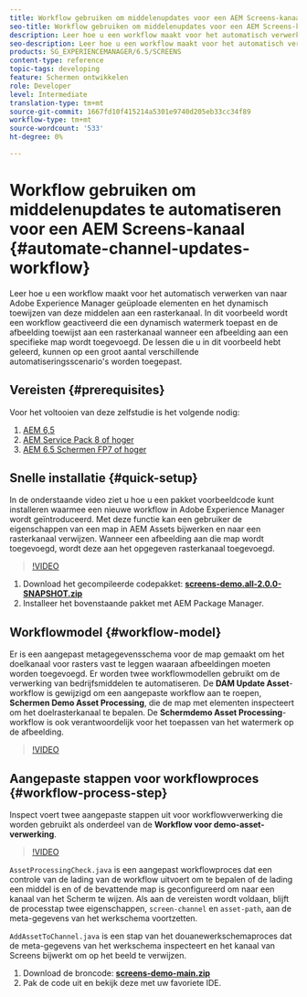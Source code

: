 ```yaml
---
title: Workflow gebruiken om middelenupdates voor een AEM Screens-kanaal te automatiseren
seo-title: Workflow gebruiken om middelenupdates voor een AEM Screens-kanaal te automatiseren
description: Leer hoe u een workflow maakt voor het automatisch verwerken van naar Adobe Experience Manager geüploade elementen en het dynamisch toewijzen van deze middelen aan een rasterkanaal. In dit voorbeeld wordt een workflow geactiveerd die een dynamisch watermerk toepast en de afbeelding toewijst aan een rasterkanaal wanneer een afbeelding aan een specifieke map wordt toegevoegd. De lessen die u in dit voorbeeld hebt geleerd, kunnen op een groot aantal verschillende automatiseringsscenario's worden toegepast.
seo-description: Leer hoe u een workflow maakt voor het automatisch verwerken van naar Adobe Experience Manager geüploade elementen en het dynamisch toewijzen van deze middelen aan een rasterkanaal. In dit voorbeeld wordt een workflow geactiveerd die een dynamisch watermerk toepast en de afbeelding toewijst aan een rasterkanaal wanneer een afbeelding aan een specifieke map wordt toegevoegd. De lessen die u in dit voorbeeld hebt geleerd, kunnen op een groot aantal verschillende automatiseringsscenario's worden toegepast.
products: SG_EXPERIENCEMANAGER/6.5/SCREENS
content-type: reference
topic-tags: developing
feature: Schermen ontwikkelen
role: Developer
level: Intermediate
translation-type: tm+mt
source-git-commit: 1667fd10f415214a5301e9740d205eb33cc34f89
workflow-type: tm+mt
source-wordcount: '533'
ht-degree: 0%

---
```



# Workflow gebruiken om middelenupdates te automatiseren voor een AEM Screens-kanaal {#automate-channel-updates-workflow}

Leer hoe u een workflow maakt voor het automatisch verwerken van naar Adobe Experience Manager geüploade elementen en het dynamisch toewijzen van deze middelen aan een rasterkanaal. In dit voorbeeld wordt een workflow geactiveerd die een dynamisch watermerk toepast en de afbeelding toewijst aan een rasterkanaal wanneer een afbeelding aan een specifieke map wordt toegevoegd. De lessen die u in dit voorbeeld hebt geleerd, kunnen op een groot aantal verschillende automatiseringsscenario&#39;s worden toegepast.

## Vereisten {#prerequisites}

Voor het voltooien van deze zelfstudie is het volgende nodig:

1. [AEM 6,5](https://experienceleague.adobe.com/docs/experience-manager-65.html)
1. [AEM Service Pack 8 of hoger](https://experienceleague.adobe.com/docs/experience-manager-65/release-notes/service-pack/sp-release-notes.html)
1. [AEM 6.5 Schermen FP7 of hoger](https://experienceleague.adobe.com/docs/experience-manager-screens/user-guide/release-notes/release-notes-fp-202103.html)

## Snelle installatie {#quick-setup}

In de onderstaande video ziet u hoe u een pakket voorbeeldcode kunt installeren waarmee een nieuwe workflow in Adobe Experience Manager wordt geïntroduceerd. Met deze functie kan een gebruiker de eigenschappen van een map in AEM Assets bijwerken en naar een rasterkanaal verwijzen. Wanneer een afbeelding aan die map wordt toegevoegd, wordt deze aan het opgegeven rasterkanaal toegevoegd.

>[!VIDEO](https://video.tv.adobe.com/v/333174/?quality=12&learn=on)

1. Download het gecompileerde codepakket: **[screens-demo.all-2.0.0-SNAPSHOT.zip](./assets/screens-demo.all-2.0.0-SNAPSHOT.zip)**
1. Installeer het bovenstaande pakket met AEM Package Manager.

## Workflowmodel {#workflow-model}

Er is een aangepast metagegevensschema voor de map gemaakt om het doelkanaal voor rasters vast te leggen waaraan afbeeldingen moeten worden toegevoegd. Er worden twee workflowmodellen gebruikt om de verwerking van bedrijfsmiddelen te automatiseren. De **DAM Update Asset**-workflow is gewijzigd om een aangepaste workflow aan te roepen, **Schermen Demo Asset Processing**, die de map met elementen inspecteert om het doelrasterkanaal te bepalen. De **Schermdemo Asset Processing**-workflow is ook verantwoordelijk voor het toepassen van het watermerk op de afbeelding.

>[!VIDEO](https://video.tv.adobe.com/v/333175/?quality=12&learn=on)

## Aangepaste stappen voor workflowproces {#workflow-process-step}

Inspect voert twee aangepaste stappen uit voor workflowverwerking die worden gebruikt als onderdeel van de **Workflow voor demo-asset-verwerking**.

>[!VIDEO](https://video.tv.adobe.com/v/333179/?quality=12&learn=on)

`AssetProcessingCheck.java` is een aangepast workflowproces dat een controle van de lading van de workflow uitvoert om te bepalen of de lading een middel is en of de bevattende map is geconfigureerd om naar een kanaal van het Scherm te wijzen. Als aan de vereisten wordt voldaan, blijft de processtap twee eigenschappen, `screen-channel` en `asset-path`, aan de meta-gegevens van het werkschema voortzetten.

`AddAssetToChannel.java` is een stap van het douanewerkschemaproces dat de meta-gegevens van het werkschema inspecteert en het kanaal van Screens bijwerkt om op het beeld te verwijzen.

1. Download de broncode: **[screens-demo-main.zip](./assets/screens-demo-main.zip)**
1. Pak de code uit en bekijk deze met uw favoriete IDE.
